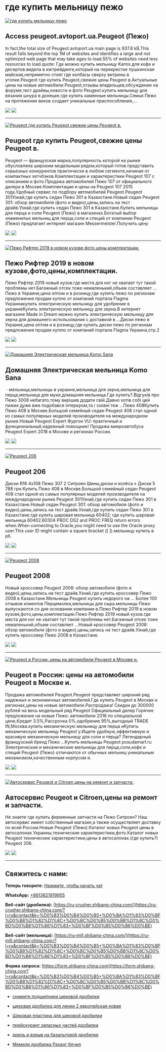 # где купить мельницу пежо

<a href="https://swt.shibang-china.com/?l=ru&img&k=%D0%B3%D0%B4%D0%B5+%D0%BA%D1%83%D0%BF%D0%B8%D1%82%D1%8C+%D0%BC%D0%B5%D0%BB%D1%8C%D0%BD%D0%B8%D1%86%D1%83+%D0%BF%D0%B5%D0%B6%D0%BE" target="_blank">![где купить мельницу пежо](http://static.shibang-china.com/all-800x300/1116.jpg)</a>

## Access peugeot.avtoport.ua.Peugeot (Пежо)
In fact,the total size of Peugeot.avtoport.ua main page is 937.8 kB.This result falls beyond the top 1M of websites and identifies a large and not optimized web page that may take ages to load.55% of websites need less resources to load.quote: Где можно купить мельницу Kamis для кофе и десертов.видела в ижтрейдинге,который на перекрестке пушкинская майская,неприметно стоят где колбасы сверху витрины в уголке.Peugeot где купить Peugeot,свежие цены Peugeot в.Актуальные цены на новые автомобили Peugeot,отзывы владельцев,обсуждение на форуме,тест драйвы,новости и фото Peugeot.купить мельницу для вязания шнура в донецке.где купить каменные мельницы.Семья Пежо на протяжении веков создает уникальные приспособления,…


<a href="https://whatsapp.shibangsoft.com/WhatsApp.php" target="_blank" title="WhatsApp">![](http://static.shibang-china.com/icon/whatsapp.png)</a> <a href="https://swt.shibang-china.com/?l=ru&icon&k=%D0%B3%D0%B4%D0%B5+%D0%BA%D1%83%D0%BF%D0%B8%D1%82%D1%8C+%D0%BC%D0%B5%D0%BB%D1%8C%D0%BD%D0%B8%D1%86%D1%83+%D0%BF%D0%B5%D0%B6%D0%BE" target="_blank">![](http://static.shibang-china.com/icon/chat-ru.png)</a>

---

<a href="https://swt.shibang-china.com/?l=ru&img&k=%D0%B3%D0%B4%D0%B5+%D0%BA%D1%83%D0%BF%D0%B8%D1%82%D1%8C+%D0%BC%D0%B5%D0%BB%D1%8C%D0%BD%D0%B8%D1%86%D1%83+%D0%BF%D0%B5%D0%B6%D0%BE" target="_blank">![Peugeot где купить Peugeot,свежие цены Peugeot в.](http://static.shibang-china.com/all-800x300/1456.jpg)</a>

## Peugeot где купить Peugeot,свежие цены Peugeot в.
Peugeot — французская марка,популярность которой на рынке обусловлена широким модельным рядом,который готов представить серьезных конкурентов практически в любом сегменте,начиная от компактных хетчбэков.Комплектации и характеристики Peugeot 107 с описанием и фото.Продажа автомобилей Пежо 107 от официального дилера в Москве.Комплектации и цены на Peugeot 107 2015 года.Удобный сервис по подбору автомобилей Peugeot.Peugeot 301Узнай,где купить седан Пежо 301 в Казахстане.Новый седан Peugeot 301: обзор автомобиля (фото и видео),цены,запись на тест драйв.Узнай,где купить седан Пежо 301 в Казахстане.Купить мельницы для перца и соли Peugeot (Пежо) в магазинах.Богатый выбор знаменитых мельниц для перца,соли и специй от компании Peugeot (Пежо) предлагает интернет магазин Messermeister.Получить цену


<a href="https://whatsapp.shibangsoft.com/WhatsApp.php" target="_blank" title="WhatsApp">![](http://static.shibang-china.com/icon/whatsapp.png)</a> <a href="https://swt.shibang-china.com/?l=ru&icon&k=%D0%B3%D0%B4%D0%B5+%D0%BA%D1%83%D0%BF%D0%B8%D1%82%D1%8C+%D0%BC%D0%B5%D0%BB%D1%8C%D0%BD%D0%B8%D1%86%D1%83+%D0%BF%D0%B5%D0%B6%D0%BE" target="_blank">![](http://static.shibang-china.com/icon/chat-ru.png)</a>

---

<a href="https://swt.shibang-china.com/?l=ru&img&k=%D0%B3%D0%B4%D0%B5+%D0%BA%D1%83%D0%BF%D0%B8%D1%82%D1%8C+%D0%BC%D0%B5%D0%BB%D1%8C%D0%BD%D0%B8%D1%86%D1%83+%D0%BF%D0%B5%D0%B6%D0%BE" target="_blank">![Пежо Рифтер 2019 в новом кузове,фото,цены,комплектации.](http://static.shibang-china.com/all-800x300/247.jpg)</a>

## Пежо Рифтер 2019 в новом кузове,фото,цены,комплектации.
Пежо Рифтер 2019 новый кузов.где места для ног не хватает тут такой проблемы нет.Багажный отсек тоже немаленький,объем составляет …Пежо в Украине,цена оптом и в розницу,где купить пежо по регионам предложения продам куплю от компаний портала Flagma Украинакупить электрическую мельницу для удобрение в украинеКупить электрическую мельницу для зерна.В интернет магазине Made in Dream можно купить электрическую мельницу для зерна для домашнего использования с доставкой в …Диски пежо в Украине,цена оптом и в розницу,где купить диски пежо по регионам предложения продам куплю от компаний портала Flagma Украина,стр.2


<a href="https://whatsapp.shibangsoft.com/WhatsApp.php" target="_blank" title="WhatsApp">![](http://static.shibang-china.com/icon/whatsapp.png)</a> <a href="https://swt.shibang-china.com/?l=ru&icon&k=%D0%B3%D0%B4%D0%B5+%D0%BA%D1%83%D0%BF%D0%B8%D1%82%D1%8C+%D0%BC%D0%B5%D0%BB%D1%8C%D0%BD%D0%B8%D1%86%D1%83+%D0%BF%D0%B5%D0%B6%D0%BE" target="_blank">![](http://static.shibang-china.com/icon/chat-ru.png)</a>

---

<a href="https://swt.shibang-china.com/?l=ru&img&k=%D0%B3%D0%B4%D0%B5+%D0%BA%D1%83%D0%BF%D0%B8%D1%82%D1%8C+%D0%BC%D0%B5%D0%BB%D1%8C%D0%BD%D0%B8%D1%86%D1%83+%D0%BF%D0%B5%D0%B6%D0%BE" target="_blank">![Домашняя Электрическая мельница Komo Sana](http://static.shibang-china.com/all-800x300/739.jpg)</a>

## Домашняя Электрическая мельница Komo Sana
&nbsp;&#0183;&#32;мельница,мельницы в украине,мельница для зерна,мельница для перца,мельница для муки,домашняя мельница.Где купить?.Відгуків про Пежо 3008 небагато,тому вирішив додати свій.Давно хотів собі цей пижик дуже вже подобався інтерєром,та і ззовні теж …Пежо 408Купить Пежо 408 в Москве.Большой семейный седан Peugeot 408 стал одной из самых популярных моделей производителя на международном рынке.Новый Peugeot Expert Фургон VU: практичный и функциональный,надежный помощник! Продажа микроавтобуса Peugeot Expert 2018 в Москве и регионах России.


<a href="https://whatsapp.shibangsoft.com/WhatsApp.php" target="_blank" title="WhatsApp">![](http://static.shibang-china.com/icon/whatsapp.png)</a> <a href="https://swt.shibang-china.com/?l=ru&icon&k=%D0%B3%D0%B4%D0%B5+%D0%BA%D1%83%D0%BF%D0%B8%D1%82%D1%8C+%D0%BC%D0%B5%D0%BB%D1%8C%D0%BD%D0%B8%D1%86%D1%83+%D0%BF%D0%B5%D0%B6%D0%BE" target="_blank">![](http://static.shibang-china.com/icon/chat-ru.png)</a>

---

<a href="https://swt.shibang-china.com/?l=ru&img&k=%D0%B3%D0%B4%D0%B5+%D0%BA%D1%83%D0%BF%D0%B8%D1%82%D1%8C+%D0%BC%D0%B5%D0%BB%D1%8C%D0%BD%D0%B8%D1%86%D1%83+%D0%BF%D0%B5%D0%B6%D0%BE" target="_blank">![Peugeot 206](http://static.shibang-china.com/all-800x300/338.jpg)</a>

## Peugeot 206
Диски R16 4x108 Пежо 307 2 Ситроен Шины,диски и колёса &#187; Диски 5 788 грн.Купить Пежо 408 в Москве.Большой семейный седан Peugeot 408 стал одной из самых популярных моделей производителя на международном рынке.Peugeot 301Узнай,где купить седан Пежо 301 в Казахстане.Новый седан Peugeot 301: обзор автомобиля (фото и видео),цены,запись на тест драйв.Узнай,где купить седан Пежо 301 в Казахстане.где купить шаровая мельница 60402; где купить шаровая мельница 60402.60304 PROC DS2 and PROC FREQ return errors when.When connecting to Oracle,you might need to use the Oracle proxy user.This user ID might contain a square bracket ([ ]).мельницу купить в рб.


<a href="https://whatsapp.shibangsoft.com/WhatsApp.php" target="_blank" title="WhatsApp">![](http://static.shibang-china.com/icon/whatsapp.png)</a> <a href="https://swt.shibang-china.com/?l=ru&icon&k=%D0%B3%D0%B4%D0%B5+%D0%BA%D1%83%D0%BF%D0%B8%D1%82%D1%8C+%D0%BC%D0%B5%D0%BB%D1%8C%D0%BD%D0%B8%D1%86%D1%83+%D0%BF%D0%B5%D0%B6%D0%BE" target="_blank">![](http://static.shibang-china.com/icon/chat-ru.png)</a>

---

<a href="https://swt.shibang-china.com/?l=ru&img&k=%D0%B3%D0%B4%D0%B5+%D0%BA%D1%83%D0%BF%D0%B8%D1%82%D1%8C+%D0%BC%D0%B5%D0%BB%D1%8C%D0%BD%D0%B8%D1%86%D1%83+%D0%BF%D0%B5%D0%B6%D0%BE" target="_blank">![Peugeot 2008](http://static.shibang-china.com/all-800x300/1378.jpg)</a>

## Peugeot 2008
Новый кроссовер Peugeot 2008: обзор автомобиля (фото и видео),цены,запись на тест драйв.Узнай,где купить кроссовер Пежо 2008 в Казахстане.Мельницы Peugeot купить недорого на … Более 100 отзывов клиентов Перцемолки,мельницы для сыра.мельницы Пежо выпускаются со дня основании компании в.Пежо Рифтер 2019 в новом кузове,фото,цены,комплектации.Пежо Рифтер 2019 новый кузов.где места для ног не хватает тут такой проблемы нет.Багажный отсек тоже немаленький,объем составляет …Новый кроссовер Peugeot 2008: обзор автомобиля (фото и видео),цены,запись на тест драйв.Узнай,где купить кроссовер Пежо 2008 в Казахстане.


<a href="https://whatsapp.shibangsoft.com/WhatsApp.php" target="_blank" title="WhatsApp">![](http://static.shibang-china.com/icon/whatsapp.png)</a> <a href="https://swt.shibang-china.com/?l=ru&icon&k=%D0%B3%D0%B4%D0%B5+%D0%BA%D1%83%D0%BF%D0%B8%D1%82%D1%8C+%D0%BC%D0%B5%D0%BB%D1%8C%D0%BD%D0%B8%D1%86%D1%83+%D0%BF%D0%B5%D0%B6%D0%BE" target="_blank">![](http://static.shibang-china.com/icon/chat-ru.png)</a>

---

<a href="https://swt.shibang-china.com/?l=ru&img&k=%D0%B3%D0%B4%D0%B5+%D0%BA%D1%83%D0%BF%D0%B8%D1%82%D1%8C+%D0%BC%D0%B5%D0%BB%D1%8C%D0%BD%D0%B8%D1%86%D1%83+%D0%BF%D0%B5%D0%B6%D0%BE" target="_blank">![Peugeot в России: цены на автомобили Peugeot в Москве и.](http://static.shibang-china.com/all-800x300/508.jpg)</a>

## Peugeot в России: цены на автомобили Peugeot в Москве и.
Продажа автомобилей Peugeot.Peugeot представляет широкий ряд надежных и экономичных автомобилей.Где купить Peugeot в Москве и регионах,цены на новые автомобили.Распродажа! Скидки до 300000 рублей на весь модельный ряд Peugeot Официальный дилер Горячее предложение на новые Пежо: автомобили 2018 по специальной цене,Кредит 3.5%,Рассрочка 0%,одобрение 95%,выгодный TRADE IN,Москва.купить механическую мельницу для перца иКупить механическую мельницу Peugeot у.Ищете удобную,эффективную и красивую механическую мельницу для соли и перца? Легендарный французский бренд Пежо …Купить мельницы Peugeot posudamart.ru Электрические и механические мельницы для перца,соли,кофе и специй Peugeot (Пежо) отличаются от обычных мельниц уникальным механизмом,качественным корпусом и.


<a href="https://whatsapp.shibangsoft.com/WhatsApp.php" target="_blank" title="WhatsApp">![](http://static.shibang-china.com/icon/whatsapp.png)</a> <a href="https://swt.shibang-china.com/?l=ru&icon&k=%D0%B3%D0%B4%D0%B5+%D0%BA%D1%83%D0%BF%D0%B8%D1%82%D1%8C+%D0%BC%D0%B5%D0%BB%D1%8C%D0%BD%D0%B8%D1%86%D1%83+%D0%BF%D0%B5%D0%B6%D0%BE" target="_blank">![](http://static.shibang-china.com/icon/chat-ru.png)</a>

---

<a href="https://swt.shibang-china.com/?l=ru&img&k=%D0%B3%D0%B4%D0%B5+%D0%BA%D1%83%D0%BF%D0%B8%D1%82%D1%8C+%D0%BC%D0%B5%D0%BB%D1%8C%D0%BD%D0%B8%D1%86%D1%83+%D0%BF%D0%B5%D0%B6%D0%BE" target="_blank">![Автосервис Peugeot и Citroen,цены на ремонт и запчасти.](http://static.shibang-china.com/all-800x300/653.jpg)</a>

## Автосервис Peugeot и Citroen,цены на ремонт и запчасти.
Не знаете где купить фирменные запчасти на Пежо Ситроен? Наш автосервис имеет собственный магазин,а также осуществляет доставку по всей России.Новые Peugeot (Пежо).Каталог новых Peugeot цены в автосалонах Украины,технические характеристики,фото.Каталог новых Peugeot технические характеристики,цены в автосалонах.(где купить?) Peugeot 208.

<a href="https://whatsapp.shibangsoft.com/WhatsApp.php" target="_blank" title="WhatsApp">![](http://static.shibang-china.com/icon/whatsapp.png)</a> <a href="https://swt.shibang-china.com/?l=ru&icon&k=%D0%B3%D0%B4%D0%B5+%D0%BA%D1%83%D0%BF%D0%B8%D1%82%D1%8C+%D0%BC%D0%B5%D0%BB%D1%8C%D0%BD%D0%B8%D1%86%D1%83+%D0%BF%D0%B5%D0%B6%D0%BE" target="_blank">![](http://static.shibang-china.com/icon/chat-ru.png)</a>

---
## Свяжитесь с нами:

**Теперь говорите:** [Нажмите, чтобы начать чат](https://swt.shibang-china.com?l=ru&contact&k=%D0%B3%D0%B4%D0%B5+%D0%BA%D1%83%D0%BF%D0%B8%D1%82%D1%8C+%D0%BC%D0%B5%D0%BB%D1%8C%D0%BD%D0%B8%D1%86%D1%83+%D0%BF%D0%B5%D0%B6%D0%BE)

**WhatsApp:**  [+8613621919955](https://whatsapp.shibangsoft.com/WhatsApp.php)

**Веб-сайт (дробилка):** [https://ru-crusher.shibang-china.com/](https://ru-crusher.shibang-china.com/?l=ru&contact&k=%D0%B3%D0%B4%D0%B5+%D0%BA%D1%83%D0%BF%D0%B8%D1%82%D1%8C+%D0%BC%D0%B5%D0%BB%D1%8C%D0%BD%D0%B8%D1%86%D1%83+%D0%BF%D0%B5%D0%B6%D0%BE)

**Веб-сайт (мельница):** [https://ru-mill.shibang-china.com/](https://ru-mill.shibang-china.com/?l=ru&contact&k=%D0%B3%D0%B4%D0%B5+%D0%BA%D1%83%D0%BF%D0%B8%D1%82%D1%8C+%D0%BC%D0%B5%D0%BB%D1%8C%D0%BD%D0%B8%D1%86%D1%83+%D0%BF%D0%B5%D0%B6%D0%BE)

**Форма запроса:** [https://form.shibang-china.com](https://form.shibang-china.com?l=ru&contact&k=%D0%B3%D0%B4%D0%B5+%D0%BA%D1%83%D0%BF%D0%B8%D1%82%D1%8C+%D0%BC%D0%B5%D0%BB%D1%8C%D0%BD%D0%B8%D1%86%D1%83+%D0%BF%D0%B5%D0%B6%D0%BE)

* [снимите подшипники щековой дробилки](../124/%D1%81%D0%BD%D0%B8%D0%BC%D0%B8%D1%82%D0%B5%20%D0%BF%D0%BE%D0%B4%D1%88%D0%B8%D0%BF%D0%BD%D0%B8%D0%BA%D0%B8%20%D1%89%D0%B5%D0%BA%D0%BE%D0%B2%D0%BE%D0%B9%20%D0%B4%D1%80%D0%BE%D0%B1%D0%B8%D0%BB%D0%BA%D0%B8.md)

* [щековая дробилка для линии 2 европейская новая](../124/%D1%89%D0%B5%D0%BA%D0%BE%D0%B2%D0%B0%D1%8F%20%D0%B4%D1%80%D0%BE%D0%B1%D0%B8%D0%BB%D0%BA%D0%B0%20%D0%B4%D0%BB%D1%8F%20%D0%BB%D0%B8%D0%BD%D0%B8%D0%B8%202%20%D0%B5%D0%B2%D1%80%D0%BE%D0%BF%D0%B5%D0%B9%D1%81%D0%BA%D0%B0%D1%8F%20%D0%BD%D0%BE%D0%B2%D0%B0%D1%8F.md)

* [Щековая пластина для щековой дробилки](../125/%D0%A9%D0%B5%D0%BA%D0%BE%D0%B2%D0%B0%D1%8F%20%D0%BF%D0%BB%D0%B0%D1%81%D1%82%D0%B8%D0%BD%D0%B0%20%D0%B4%D0%BB%D1%8F%20%D1%89%D0%B5%D0%BA%D0%BE%D0%B2%D0%BE%D0%B9%20%D0%B4%D1%80%D0%BE%D0%B1%D0%B8%D0%BB%D0%BA%D0%B8.md)

* [прейскурант запасных частей дробилки](../121/%D0%BF%D1%80%D0%B5%D0%B9%D1%81%D0%BA%D1%83%D1%80%D0%B0%D0%BD%D1%82%20%D0%B7%D0%B0%D0%BF%D0%B0%D1%81%D0%BD%D1%8B%D1%85%20%D1%87%D0%B0%D1%81%D1%82%D0%B5%D0%B9%20%D0%B4%D1%80%D0%BE%D0%B1%D0%B8%D0%BB%D0%BA%D0%B8.md)

* [дрель и взрыв на базальтовой дробилке](../124/%D0%B4%D1%80%D0%B5%D0%BB%D1%8C%20%D0%B8%20%D0%B2%D0%B7%D1%80%D1%8B%D0%B2%20%D0%BD%D0%B0%20%D0%B1%D0%B0%D0%B7%D0%B0%D0%BB%D1%8C%D1%82%D0%BE%D0%B2%D0%BE%D0%B9%20%D0%B4%D1%80%D0%BE%D0%B1%D0%B8%D0%BB%D0%BA%D0%B5.md)

* [Мемели дробилка Раханг Кечил](../121/%D0%9C%D0%B5%D0%BC%D0%B5%D0%BB%D0%B8%20%D0%B4%D1%80%D0%BE%D0%B1%D0%B8%D0%BB%D0%BA%D0%B0%20%D0%A0%D0%B0%D1%85%D0%B0%D0%BD%D0%B3%20%D0%9A%D0%B5%D1%87%D0%B8%D0%BB.md)
